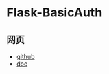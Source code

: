 
# Flask-BasicAuth

## 网页

- [github](https://github.com/jpvanhal/flask-basicauth)
- [doc](https://flask-basicauth.readthedocs.io/en/latest/)


